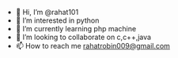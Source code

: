 - 👋 Hi, I’m @rahat101
- 👀 I’m interested in  python
- 🌱 I’m currently learning  php machine 
- 💞️ I’m looking to collaborate on c,c++,java 
- 📫 How to reach me rahatrobin009@gmail.com

<!---
rahat101/rahat101 is a ✨ special ✨ repository because its `README.md` (this file) appears on your GitHub profile.
You can click the Preview link to take a look at your changes.
--->
